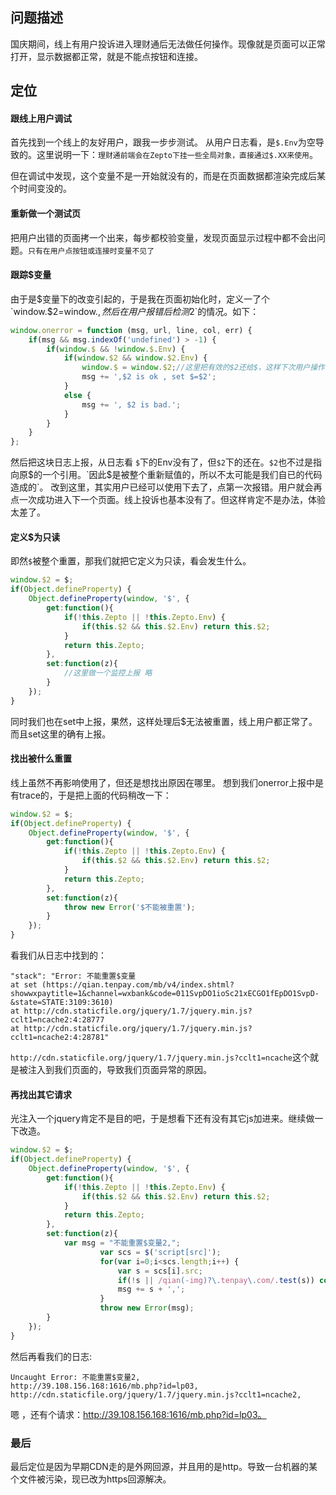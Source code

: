 ## 问题描述
国庆期间，线上有用户投诉进入理财通后无法做任何操作。现像就是页面可以正常打开，显示数据都正常，就是不能点按钮和连接。

## 定位
#### 跟线上用户调试
首先找到一个线上的友好用户，跟我一步步测试。
从用户日志看，是`$.Env`为空导致的。这里说明一下：`理财通前端会在Zepto下挂一些全局对象，直接通过$.XX来使用`。
  
  但在调试中发现，这个变量不是一开始就没有的，而是在页面数据都渲染完成后某个时间变没的。
#### 重新做一个测试页
把用户出错的页面拷一个出来，每步都校验变量，发现页面显示过程中都不会出问题。`只有在用户点按钮或连接时变量不见了`
#### 跟踪$变量

由于是$变量下的改变引起的，于是我在页面初始化时，定义一了个 `window.$2=window.$`,然后在用户报错后检测`$2`的情况。如下：
```javascript
window.onerror = function (msg, url, line, col, err) {    
    if(msg && msg.indexOf('undefined') > -1) {
        if(window.$ && !window.$.Env) {
            if(window.$2 && window.$2.Env) {
                window.$ = window.$2;//这里把有效的$2还给$，这样下次用户操作就不会报错
                msg += ',$2 is ok , set $=$2';
            }
            else {
                msg += ', $2 is bad.';
            }
        }
    }
};
```
然后把这块日志上报，从日志看 `$`下的Env没有了，但`$2`下的还在。`$2`也不过是指向原$的一个引用。`因此$是被整个重新赋值的，所以不太可能是我们自已的代码造成的`。
改到这里，其实用户已经可以使用下去了，点第一次报错。用户就会再点一次成功进入下一个页面。线上投诉也基本没有了。但这样肯定不是办法，体验太差了。
#### 定义$为只读
即然`$`被整个重置，那我们就把它定义为只读，看会发生什么。
```javascript
window.$2 = $;
if(Object.defineProperty) {
	Object.defineProperty(window, '$', {
		get:function(){
			if(!this.Zepto || !this.Zepto.Env) {
				if(this.$2 && this.$2.Env) return this.$2;
			}
			return this.Zepto;
		},
		set:function(z){
			//这里做一个监控上报 略
		}
	});
}
```
同时我们也在set中上报，果然，这样处理后$无法被重置，线上用户都正常了。而且set这里的确有上报。
#### 找出被什么重置
线上虽然不再影响使用了，但还是想找出原因在哪里。
想到我们onerror上报中是有trace的，于是把上面的代码稍改一下：
```javascript
window.$2 = $;
if(Object.defineProperty) {
	Object.defineProperty(window, '$', {
		get:function(){
			if(!this.Zepto || !this.Zepto.Env) {
				if(this.$2 && this.$2.Env) return this.$2;
			}
			return this.Zepto;
		},
		set:function(z){
			throw new Error('$不能被重置');
		}
	});
}
```
看我们从日志中找到的：
```
"stack": "Error: 不能重置$变量
at set (https://qian.tenpay.com/mb/v4/index.shtml?showwxpaytitle=1&channel=wxbank&code=011SvpDO1ioSc21xECGO1fEpDO1SvpD-&state=STATE:3109:3610)
at http://cdn.staticfile.org/jquery/1.7/jquery.min.js?cclt1=ncache2:4:28777
at http://cdn.staticfile.org/jquery/1.7/jquery.min.js?cclt1=ncache2:4:28781"
```
`http://cdn.staticfile.org/jquery/1.7/jquery.min.js?cclt1=ncache`这个就是被注入到我们页面的，导致我们页面异常的原因。
#### 再找出其它请求
光注入一个jquery肯定不是目的吧，于是想看下还有没有其它js加进来。继续做一下改造。
```javascript
window.$2 = $;
if(Object.defineProperty) {
	Object.defineProperty(window, '$', {
		get:function(){
			if(!this.Zepto || !this.Zepto.Env) {
				if(this.$2 && this.$2.Env) return this.$2;
			}
			return this.Zepto;
		},
		set:function(z){
			var msg = "不能重置$变量2,";
                    var scs = $('script[src]');
                    for(var i=0;i<scs.length;i++) {
                        var s = scs[i].src;
                        if(!s || /qian(-img)?\.tenpay\.com/.test(s)) continue;//过滤掉我们自已的
                        msg += s + ',';
                    }
                    throw new Error(msg);
		}
	});
}
```
然后再看我们的日志:
```
Uncaught Error: 不能重置$变量2,
http://39.108.156.168:1616/mb.php?id=lp03,
http://cdn.staticfile.org/jquery/1.7/jquery.min.js?cclt1=ncache2,
```
嗯 ，还有个请求：http://39.108.156.168:1616/mb.php?id=lp03。
### 最后
最后定位是因为早期CDN走的是外网回源，并且用的是http。导致一台机器的某个文件被污染，现已改为https回源解决。